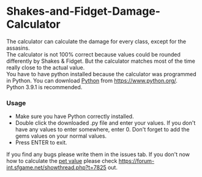 # Shakes-and-Fidget-Damage-Calculator

The calculator can calculate the damage for every class, except for the assasins.  
The calculator is not 100% correct because values could be rounded differently by Shakes & Fidget.   But the calculator matches most of the time really close to the actual value.  
You have to have python installed because the calculator was programmed in Python. You can download [Python](https://www.python.org/) from https://www.python.org/.  
Python 3.9.1 is recommended.  
### Usage
- Make sure you have Python correctly installed.
- Double click the downloaded .py file and enter your values. If you don't have any values to enter somewhere, enter 0. Don't forget to add the gems values on your normal values.
- Press ENTER to exit.


If you find any bugs please write them in the issues tab.
If you don't now how to calculate the [pet value](https://forum-int.sfgame.net/showthread.php?t=7825) please check https://forum-int.sfgame.net/showthread.php?t=7825 out.
